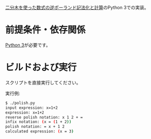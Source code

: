 [二分木を使った数式の逆ポーランド記法化と計算](https://smdn.jp/programming/tips/polish/)のPython 3での実装。

# 前提条件・依存関係
[Python 3](https://www.python.jp/)が必要です。

# ビルドおよび実行
スクリプトを直接実行してください。

実行例:
```sh
$ ./polish.py
input expression: x=1+2
expression: x=1+2
reverse polish notation: x 1 2 + =
infix notation: (x = (1 + 2))
polish notation: = x + 1 2
calculated expression: (x = 3)
```
